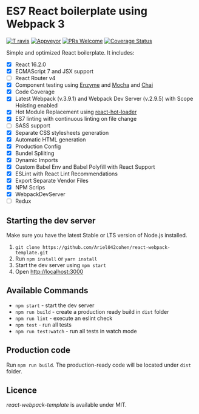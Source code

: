 # ES7 React boilerplate using Webpack 3

[![T ravis](https://api.travis-ci.org/Ariel042cohen/react-webpack-template.svg?branch=master)](https://github.com/Ariel042cohen/react-webpack-template) [![Appveyor](https://ci.appveyor.com/api/projects/status/buxfftx347t1q7r7/branch/master?svg=true)](http://appveyor.com)
[![PRs Welcome](https://img.shields.io/badge/PRs-welcome-brightgreen.svg?style=flat-square)](http://makeapullrequest.com)
[![Coverage Status](https://coveralls.io/repos/github/Ariel042cohen/react-webpack-template/badge.svg?branch=master)](https://coveralls.io/github/Ariel042cohen/react-webpack-template?branch=master)

Simple and optimized React boilerplate. It includes: 

- [x] React 16.2.0
- [x] ECMAScript 7 and JSX support
- [ ] React Router v4
- [x] Component testing using [Enzyme](https://github.com/airbnb/enzyme) and [Mocha](https://mochajs.org/) and [Chai](http://chaijs.com/)
- [x] Code Coverage
- [x] Latest Webpack (v.3.9.1) and Webpack Dev Server (v.2.9.5) with Scope Hoisting enabled
- [x] Hot Module Replacement using [react-hot-loader](https://github.com/gaearon/react-hot-loader)
- [x] ES7 linting with continuous linting on file change
- [ ] SASS support
- [x] Separate CSS stylesheets generation
- [x] Automatic HTML generation
- [x] Production Config
- [x] Bundel Spliiting
- [x] Dynamic Imports
- [x] Custom Babel Env and Babel Polyfill with React Support
- [x] ESLint with React Lint Recommendations
- [x] Export Separate Vendor Files
- [x] NPM Scrips
- [x] WebpackDevServer
- [ ] Redux

## Starting the dev server

Make sure you have the latest Stable or LTS version of Node.js installed.

1. `git clone https://github.com/Ariel042cohen/react-webpack-template.git`
2. Run `npm install` or `yarn install`
3. Start the dev server using `npm start`
3. Open [http://localhost:3000](http://localhost:3000)

## Available Commands

- `npm start` - start the dev server
- `npm run build` - create a production ready build in `dist` folder
- `npm run lint` - execute an eslint check
- `npm test` - run all tests
- `npm run test:watch` - run all tests in watch mode

## Production code

Run `npm run build`. The production-ready code will be located under `dist` folder.

## Licence

_react-webpack-template_ is available under MIT.
